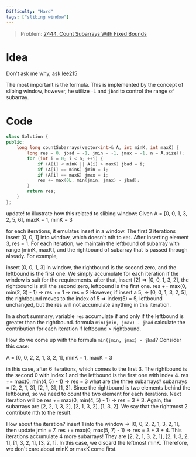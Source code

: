 ```yaml
---
Difficulty: "Hard" 
tags: ["slibing window"]
---
```


> Problem: [2444. Count Subarrays With Fixed Bounds](https://leetcode.com/problems/count-subarrays-with-fixed-bounds/description/?envType=daily-question&envId=2024-03-31)

# Idea
Don't ask me why, ask [lee215](https://leetcode.com/problems/count-subarrays-with-fixed-bounds/solutions/2708099/java-c-python-sliding-window-with-explanation/?envType=daily-question&envId=2024-03-31)

The most important is the formula. This is implemented by the concept of slibing window, however, he utilize `-1` and `jbad` to control the range of subarray.

# Code

```cpp
class Solution {
public:
    long long countSubarrays(vector<int>& A, int minK, int maxK) {
        long res = 0, jbad = -1, jmin = -1, jmax = -1, n = A.size();
        for (int i = 0; i < n; ++i) {
            if (A[i] < minK || A[i] > maxK) jbad = i;
            if (A[i] == minK) jmin = i;
            if (A[i] == maxK) jmax = i;
            res += max(0L, min(jmin, jmax) - jbad);
        }
        return res;
    }
};
```

update!
to illustrate how this related to slibing window: Given A = [0, 0, 1, 3, 2, 5, 6], maxK = 1, minK = 3

for each iterations, it emulates insert in a window. The first 3 iterations insert [0, 0, 1] into window, which doesn't nth to `res`. After inserting element 3, res = 1. For each iteration, we maintain the leftbound of subarray with range [minK, maxK], and the rightbound of subarray that is passed through already. For example,

insert [0, 0, 1, 3] in window, the rightbound is the second zero, and the leftbound is the first one. We simply accumulate for each iteration if the window is suit for the requirements.
after that, insert [2] => [0, 0, 1, 3, 2], the rightbound is still the second zero, leftbound is the first one. res += max(0, min(2, 3) - 1) => res += 1 => res = 2
However, if insert a 5, => [0, 0, 1, 3, 2, 5], the rightbound moves to the index of 5 => index(5) = 5, leftbound unchanged, but the res will not accumulate anything in this iteration.

In a short summary, variable `res` accumulate if and only if the leftbound is greater than the rightbound. formula `min(jmin, jmax) - jbad` calculate the contribution for each iteration if leftbound > rightbound.

How do we come up with the formula `min(jmin, jmax) - jbad`? Consider this case:

A = [0, 0, 2, 2, 1, 3, 2, 1], minK = 1, maxK = 3

in this case, after 6 iterations, which comes to the first 3. The rightbound is the second 0 with index 1 and the leftbound is the first one with index 4. res += max(0, min(4, 5) - 1) => res = 3
what are the three subarrays? subarrays = [2, 2, 1, 3], [2, 1, 3], [1, 3]. Since the rightbound is two elements behind the leftbound, so we need to count the two element for each iterations. Next iteration will be res += max(0, min(4, 5) - 1) => res = 3 + 3. Again, the subarrays are [2, 2, 1, 3, 2], [2, 1, 3, 2], [1, 3, 2]. We say that the rightmost 2 contribute nth to the result.

How about the iteration? insert 1 into the window => [0, 0, 2, 2, 1, 3, 2, 1], then update jmin = 7. res += max(0, max(5, 7) - 1) => res = 3 + 3 + 4. This iterations accumulate 4 more subarrays! They are [2, 2, 1, 3, 2, 1], [2, 1, 3, 2, 1], [1, 3, 2, 1], [3, 2, 1]. In this case, we discard the leftmost minK. Therefore, we don't care about minK or maxK come first.
